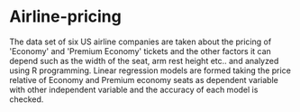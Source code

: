 # Airline-pricing
The data set of six US airline companies are taken about the pricing of 'Economy' and 'Premium Economy' tickets and the other factors it can depend such as the width of the seat, arm rest height etc.. and analyzed using R programming. Linear regression models are formed taking the price relative of Economy and Premium economy seats as dependent variable with other independent variable and the accuracy of each model is checked.
